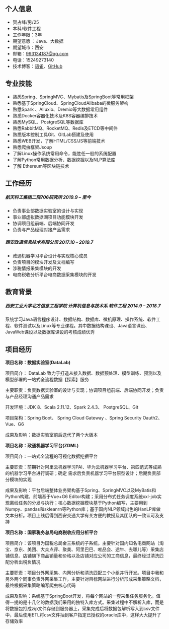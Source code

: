 ## 个人信息

- 贺占峰/男/25
- 本科/软件工程
- 工作年限：3年
- 期望意愿 ：Java、大数据
- 期望城市：西安
- 邮箱：993134187@qq.com
- 电话：15249273140
- 技术博客：[语雀]( https://www.yuque.com/hezhanfeng)、[GitHub](https://github.com/HeZhanfeng/)

## 专业技能

- 熟悉Spring、SpringMVC、Mybatis及SpringBoot等常用框架
- 熟悉基于SpringCloud、SpringCloudAlibaba的微服务架构
- 熟悉Spark 、Alluxio、Dremio等大数据常用组件
- 熟悉Docker容器化技术及K8S容器编排技术
- 熟悉MySQL、PostgreSQL等数据库
- 熟悉RabbitMQ、RocketMQ、Redis及ETCD等中间件
- 熟悉版本控制工具Git、GitLab搭建及使用
- 熟悉WEB开发，了解HTML/CSS/JS等前端技术
- 熟悉爬虫框架Jsoup
- 了解Linux操作系统常用命令，能胜任一般的系统配置
- 了解Python常用数据分析、数据挖掘以及NLP算法库
- 了解 Ethereum等区块链技术

## 工作经历

##### 航天科工集团二院706研究所                                                                                                                       2019.9 – 至今  

* 负责事业部数据实验室的设计与实现
* 事业部虚拟数据湖项目功能模块开发
* 协调项目组前端、后端协同开发
* 负责与产品经理对接产品需求

#####         西安政通信息技术有限公司                                                                                                                    2017.10 – 2019.7  

* 政通机器学习平台设计与实现核心成员
* 负责项目的模块开发及文档编写
* 涉税情报采集模块的开发
* 电商税收分析平台电商数据采集模块的开发

## 教育背景

##### 西安工业大学北方信息工程学院   计算机信息与技术系   软件工程                                                      2014.9 – 2018.7  

系统学习Java语言程序设计、数据结构、数据库、微机原理、操作系统、软件工程、软件测试以及Linux等专业课程。其中数据结构课设、Java语言课设、JavaWeb课设以及数据库课设的考核成绩优秀

## 项目经历

**项目名称：数据实验室(DataLab)**

项目简介： DataLab 致力于打造从接入数据、数据预处理、模型训练、预测以及模型部署的一站式全流程数据【探索】服务

主要职责：负责数据实验室的设计与实现；协调项目组前端、后端协同开发；负责与产品经理沟通产品需求

开发环境：JDK 8、Scala 2.11.12、Spark 2.4.3、 PostgreSQL、Git

项目架构：Spring Boot、 Spring Cloud Gateway 、Spring Security Oauth2、Vue、G6 

成果及影响：数据实验室前后迭代了两个大版本

**项目名称：政通机器学习平台(ZDML)**

项目简介：一站式全流程的可视化数据挖掘平台

主要职责：前期针对阿里云机器学习PAI、华为云机器学习平台、第四范式等成熟的机器学习平台进行调研；确定             需求后负责机器学习平台原型设计；后期负责部分模块的实现

成果及影响：平台后端整体业务架构基于Spring、SpringMVC以及MyBatis和Python构建，前端基于Vue+G6 Editor构建；采用分布式任务调度系统xxl-job实现离线任务的分发与执行；核心数据挖掘模块基于Python编写，主要用到Numpy、pandas和skleanrn等Python库；基于国内NLP领域出色的HanLP库做文本分析。项目上线后得到西安交通大学有关方便的教授及其团队的一致认可及支持

**项目名称：国家税务总局电商税收应用分析平台**  

项目简介：该项目为国税总局金三系统的子系统。主要针对国内知名电商网站（淘宝、京东、美团、大众点评、聚美、阿里巴巴、唯品会、途牛、去哪儿等）采集店铺信息、店铺旗下商品销量和价格以及店铺对应公司的工商信息，最终经过清洗匹配分析出税负情况

主要职责：项目分外网采集、内网分析和清洗匹配三个小组并行开发。项目中我和另外两个同事负责外网采集工作，主要针对目标网站进行分析形成采集策略文档，最终根据采集策略编写爬虫核心代码

成果及影响：系统基于SpringBoot开发，将每个网站的一套采集任务服务化。值得一提的是十几亿的数据我们采用的独特入库方式。采集过程中不解析入库，而是将数据包打成zip文件存储到服务器上，采集完成后将数据包解析写入到csv文件中，最后使用ETL将csv文件抽到客户指定已授权的oracle库中，这样大大提升了存储效率

